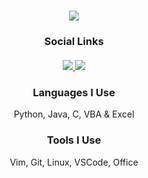 <h1 align="center">
  <a href="https://git.io/typing-svg">
    <img src="https://readme-typing-svg.herokuapp.com/?lines=Hello,+There!+👋; This+is+Hawkins+Peterson;Nice+to+meet+you!&center=true&size=30">
  </a>
</h1>

<h3 align="center">Social Links</h3>

<h5 align="center">
<a href="https://www.linkedin.com/in/hawkins-peterson/" title="linkedin"><img src="https://img.shields.io/badge/-LinkedIn-blue?style=flat-square&logo=LinkedIn&logo-color=white"> </a>
<a href="mailto:hawkinspeterson03@gmail.com" title="gmail"><img src="https://img.shields.io/badge/-HawkinsPeterson03@gmail.com-red?style=flat-square&logo=Gmail&logoColor=white"></a> 
</h5> <!---           LINKS!            --->

<h3 align="center">Languages I Use</h3>

<p align="center"> Python, Java, C, VBA & Excel </p>

<h3 align="center">Tools I Use</h3>

<p align="center">Vim, Git, Linux, VSCode, Office
 
